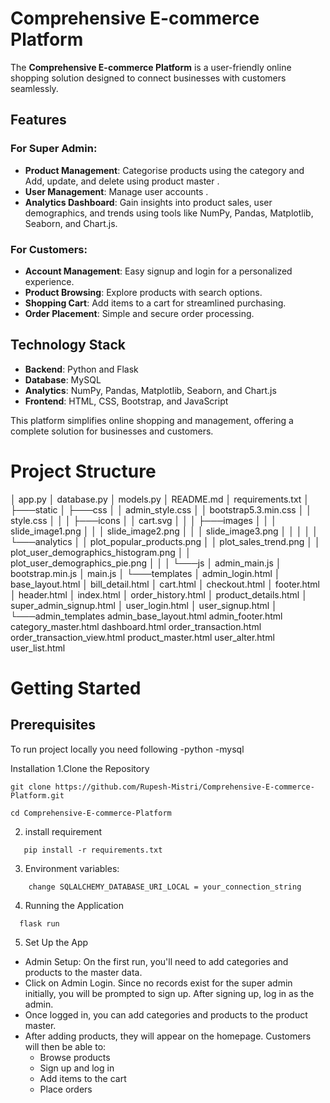 # Comprehensive E-commerce Platform

The **Comprehensive E-commerce Platform** is a user-friendly online shopping solution designed to connect businesses with customers seamlessly.

## Features

### For Super Admin:
- **Product Management**: Categorise products using the category and Add, update, and delete using product master .
- **User Management**: Manage user accounts .
- **Analytics Dashboard**: Gain insights into product sales, user demographics, and trends using tools like NumPy, Pandas, Matplotlib, Seaborn, and Chart.js.

### For Customers:
- **Account Management**: Easy signup and login for a personalized experience.
- **Product Browsing**: Explore products with search options.
- **Shopping Cart**: Add items to a cart for streamlined purchasing.
- **Order Placement**: Simple and secure order processing.

## Technology Stack
- **Backend**: Python and Flask
- **Database**: MySQL
- **Analytics**: NumPy, Pandas, Matplotlib, Seaborn, and Chart.js
- **Frontend**: HTML, CSS, Bootstrap, and JavaScript

This platform simplifies online shopping and management, offering a complete solution for businesses and customers.


# Project Structure 

│   app.py
│   database.py
│   models.py
│   README.md
│   requirements.txt
│
├───static
│   ├───css
│   │       admin_style.css
│   │       bootstrap5.3.min.css
│   │       style.css
│   │
│   ├───icons
│   │       cart.svg
│   │
│   ├───images
│   │   │   slide_image1.png
│   │   │   slide_image2.png
│   │   │   slide_image3.png
│   │   │
│   │   └───analytics
│   │           plot_popular_products.png
│   │           plot_sales_trend.png
│   │           plot_user_demographics_histogram.png
│   │           plot_user_demographics_pie.png
│   │
│   └───js
│           admin_main.js
│           bootstrap.min.js
│           main.js
│
└───templates
    │   admin_login.html
    │   base_layout.html
    │   bill_detail.html
    │   cart.html
    │   checkout.html
    │   footer.html
    │   header.html
    │   index.html
    │   order_history.html
    │   product_details.html
    │   super_admin_signup.html
    │   user_login.html
    │   user_signup.html
    │
    └───admin_templates
            admin_base_layout.html
            admin_footer.html
            category_master.html
            dashboard.html
            order_transaction.html
            order_transaction_view.html
            product_master.html
            user_alter.html
            user_list.html

# Getting Started
## Prerequisites
To run project locally you need following
 -python
 -mysql

Installation
1.Clone the Repository 
   ```
  git clone https://github.com/Rupesh-Mistri/Comprehensive-E-commerce-Platform.git
    
  cd Comprehensive-E-commerce-Platform
  ```
2. install requirement 
```
   pip install -r requirements.txt
```
3. Environment variables:
```
    change SQLALCHEMY_DATABASE_URI_LOCAL = your_connection_string
```

4. Running the Application
```
  flask run
```


5. Set Up the App
- Admin Setup: On the first run, you'll need to add categories and products to the master data.
- Click on Admin Login. Since no records exist for the super admin initially, you will be prompted to sign up. After signing up, log in as the admin.
- Once logged in, you can add categories and products to the product master.
- After adding products, they will appear on the homepage. Customers will then be able to:
    -   Browse products
    -   Sign up and log in
    -   Add items to the cart
    -   Place orders